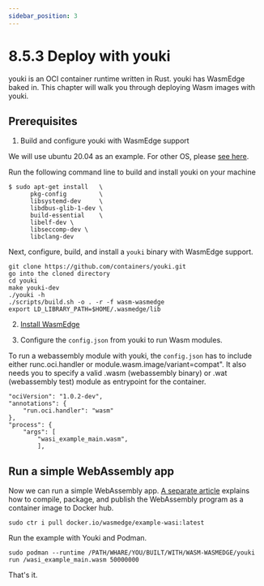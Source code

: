 ```yaml
---
sidebar_position: 3
---
```


# 8.5.3 Deploy with youki

youki is an OCI container runtime written in Rust. youki has WasmEdge baked in. This chapter will walk you through deploying Wasm images with youki.

## Prerequisites

1. Build and configure youki with WasmEdge support

We will use ubuntu 20.04 as an example. For other OS, please [see here](https://containers.github.io/youki/user/basic_setup.html).

Run the following command line to build and install youki on your machine
```
$ sudo apt-get install   \
      pkg-config         \
      libsystemd-dev     \
      libdbus-glib-1-dev \
      build-essential    \
      libelf-dev \
      libseccomp-dev \
      libclang-dev
```
Next, configure, build, and install a `youki` binary with WasmEdge support.

```
git clone https://github.com/containers/youki.git
go into the cloned directory
cd youki
make youki-dev 
./youki -h 
./scripts/build.sh -o . -r -f wasm-wasmedge
export LD_LIBRARY_PATH=$HOME/.wasmedge/lib
```

2. [Install WasmEdge](/docs/getting-started/install.md)

3. Configure the `config.json` from youki to run Wasm modules.

To run a webassembly module with youki, the `config.json` has to include either runc.oci.handler or module.wasm.image/variant=compat". It also needs you to specify a valid .wasm (webassembly binary) or .wat (webassembly test) module as entrypoint for the container.
```
"ociVersion": "1.0.2-dev",
"annotations": {
    "run.oci.handler": "wasm"
},
"process": {
    "args": [
        "wasi_example_main.wasm",
        ],
```


## Run a simple WebAssembly app

Now we can run a simple WebAssembly app. [A separate article](https://github.com/second-state/wasmedge-containers-examples/blob/main/simple_wasi_app.md) explains how to compile, package, and publish the WebAssembly program as a container image to Docker hub.

```
sudo ctr i pull docker.io/wasmedge/example-wasi:latest
```

Run the example with Youki and Podman.

```
sudo podman --runtime /PATH/WHARE/YOU/BUILT/WITH/WASM-WASMEDGE/youki run /wasi_example_main.wasm 50000000
```

That's it.
